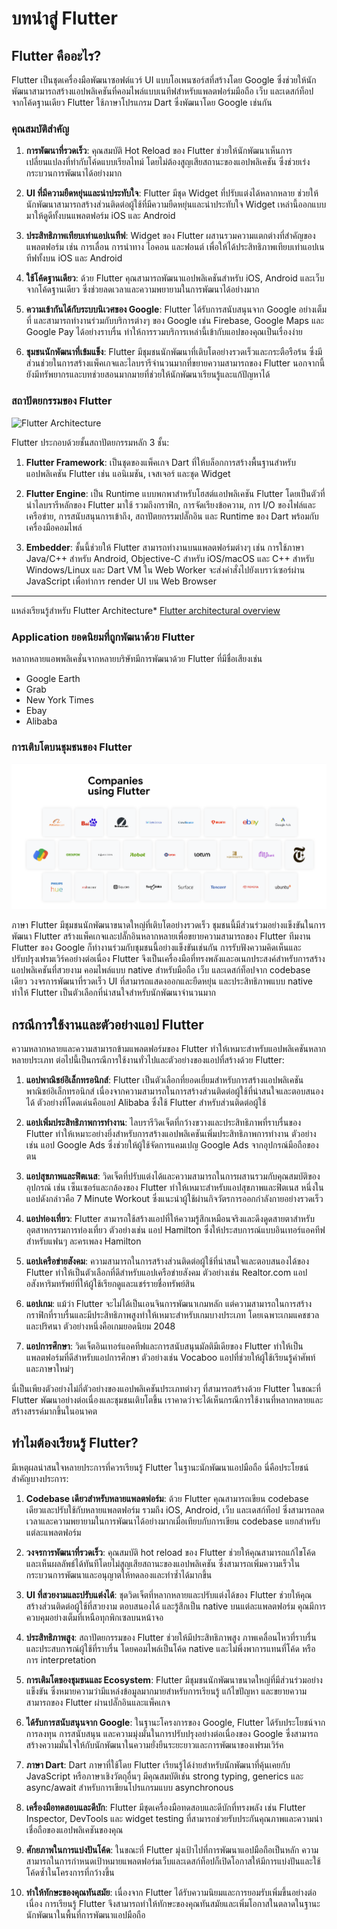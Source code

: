 # บทนำสู่ Flutter

## Flutter คืออะไร?

Flutter เป็นชุดเครื่องมือพัฒนาซอฟต์แวร์ UI แบบโอเพนซอร์สที่สร้างโดย Google ซึ่งช่วยให้นักพัฒนาสามารถสร้างแอปพลิเคชันที่คอมไพล์แบบเนทีฟสำหรับแพลตฟอร์มมือถือ เว็บ และเดสก์ท็อป จากโค้ดฐานเดียว Flutter ใช้ภาษาโปรแกรม Dart ซึ่งพัฒนาโดย Google เช่นกัน

### คุณสมบัติสำคัญ

1. **การพัฒนาที่รวดเร็ว**: คุณสมบัติ Hot Reload ของ Flutter ช่วยให้นักพัฒนาเห็นการเปลี่ยนแปลงที่ทำกับโค้ดแบบเรียลไทม์ โดยไม่ต้องสูญเสียสถานะของแอปพลิเคชัน ซึ่งช่วยเร่งกระบวนการพัฒนาได้อย่างมาก

2. **UI ที่มีความยืดหยุ่นและน่าประทับใจ**: Flutter มีชุด Widget ที่ปรับแต่งได้หลากหลาย ช่วยให้นักพัฒนาสามารถสร้างส่วนติดต่อผู้ใช้ที่มีความยืดหยุ่นและน่าประทับใจ Widget เหล่านี้ออกแบบมาให้ดูดีทั้งบนแพลตฟอร์ม iOS และ Android

3. **ประสิทธิภาพเทียบเท่าแอปเนทีฟ**: Widget ของ Flutter ผสานรวมความแตกต่างที่สำคัญของแพลตฟอร์ม เช่น การเลื่อน การนำทาง ไอคอน และฟอนต์ เพื่อให้ได้ประสิทธิภาพเทียบเท่าแอปเนทีฟทั้งบน iOS และ Android

4. **ใช้โค้ดฐานเดียว**: ด้วย Flutter คุณสามารถพัฒนาแอปพลิเคชันสำหรับ iOS, Android และเว็บจากโค้ดฐานเดียว ซึ่งช่วยลดเวลาและความพยายามในการพัฒนาได้อย่างมาก

5. **ความเข้ากันได้กับระบบนิเวศของ Google**: Flutter ได้รับการสนับสนุนจาก Google อย่างเต็มที่ และสามารถทำงานร่วมกับบริการต่างๆ ของ Google เช่น Firebase, Google Maps และ Google Pay ได้อย่างราบรื่น ทำให้การรวมบริการเหล่านี้เข้ากับแอปของคุณเป็นเรื่องง่าย

6. **ชุมชนนักพัฒนาที่เข้มแข็ง**: Flutter มีชุมชนนักพัฒนาที่เติบโตอย่างรวดเร็วและกระตือรือร้น ซึ่งมีส่วนช่วยในการสร้างแพ็คเกจและไลบรารีจำนวนมากที่ขยายความสามารถของ Flutter นอกจากนี้ยังมีทรัพยากรและบทช่วยสอนมากมายที่ช่วยให้นักพัฒนาเรียนรู้และแก้ปัญหาได้

### **สถาปัตยกรรมของ Flutter**

![Flutter Architecture](https://docs.flutter.dev/assets/images/docs/arch-overview/archdiagram.png)

Flutter ประกอบด้วยชั้นสถาปัตยกรรมหลัก 3 ชั้น:

1. **Flutter Framework**: เป็นชุดของแพ็คเกจ Dart ที่ให้บล็อกการสร้างพื้นฐานสำหรับแอปพลิเคชัน Flutter เช่น แอนิเมชัน, เจสเจอร์ และชุด Widget

2. **Flutter Engine**: เป็น Runtime แบบพกพาสำหรับโฮสต์แอปพลิเคชัน Flutter โดยเป็นตัวที่นำไลบรารีหลักของ Flutter มาใช้ รวมถึงกราฟิก, การจัดเรียงข้อความ, การ I/O ของไฟล์และเครือข่าย, การสนับสนุนการเข้าถึง, สถาปัตยกรรมปลั๊กอิน และ Runtime ของ Dart พร้อมกับเครื่องมือคอมไพล์

3. **Embedder**: ชั้นนี้ช่วยให้ Flutter สามารถทำงานบนแพลตฟอร์มต่างๆ เช่น การใช้ภาษา Java/C++ สำหรับ Android, Objective-C สำหรับ iOS/macOS และ C++ สำหรับ Windows/Linux และ Dart VM ใน Web Worker จะส่งคำสั่งไปยังเบราว์เซอร์ผ่าน JavaScript เพื่อทำการ render UI บน Web Browser

---

แหล่งเรียนรู้สำหรับ Flutter Architecture\* [Flutter architectural overview](https://docs.flutter.dev/resources/architectural-overview)

### Application ยอดนิยมที่ถูกพัฒนาด้วย Flutter

หลากหลายแอพพลิเคชั่นจากหลายบริษัทมีการพัฒนาด้วย Flutter ที่มีชื่อเสียงเช่น

- Google Earth
- Grab
- New York Times
- Ebay
- Alibaba

### การเติบโตบนชุมชนของ Flutter

![Company using Flutter](/assets/images/company.png)

ภาษา Flutter มีชุมชนนักพัฒนาขนาดใหญ่ที่เติบโตอย่างรวดเร็ว ชุมชนนี้มีส่วนร่วมอย่างแข็งขันในการพัฒนา Flutter สร้างแพ็คเกจและปลั๊กอินหลากหลายเพื่อขยายความสามารถของ Flutter ทีมงาน Flutter ของ Google ก็ทำงานร่วมกับชุมชนนี้อย่างแข็งขันเช่นกัน การรับฟังความคิดเห็นและปรับปรุงเฟรมเวิร์คอย่างต่อเนื่อง Flutter จึงเป็นเครื่องมือที่ทรงพลังและอเนกประสงค์สำหรับการสร้างแอปพลิเคชันที่สวยงาม คอมไพล์แบบ native สำหรับมือถือ เว็บ และเดสก์ท็อปจาก codebase เดียว วงจรการพัฒนาที่รวดเร็ว UI ที่สามารถแสดงออกและยืดหยุ่น และประสิทธิภาพแบบ native ทำให้ Flutter เป็นตัวเลือกที่น่าสนใจสำหรับนักพัฒนาจำนวนมาก

## กรณีการใช้งานและตัวอย่างแอป Flutter

ความหลากหลายและความสามารถข้ามแพลตฟอร์มของ Flutter ทำให้เหมาะสำหรับแอปพลิเคชันหลากหลายประเภท ต่อไปนี้เป็นกรณีการใช้งานทั่วไปและตัวอย่างของแอปที่สร้างด้วย Flutter:

1. **แอปพาณิชย์อิเล็กทรอนิกส์**: Flutter เป็นตัวเลือกที่ยอดเยี่ยมสำหรับการสร้างแอปพลิเคชันพาณิชย์อิเล็กทรอนิกส์ เนื่องจากความสามารถในการสร้างส่วนติดต่อผู้ใช้ที่น่าสนใจและตอบสนองได้ ตัวอย่างที่โดดเด่นคือแอป Alibaba ซึ่งใช้ Flutter สำหรับส่วนติดต่อผู้ใช้

2. **แอปเพิ่มประสิทธิภาพการทำงาน**: ไลบรารีวิดเจ็ตที่กว้างขวางและประสิทธิภาพที่ราบรื่นของ Flutter ทำให้เหมาะอย่างยิ่งสำหรับการสร้างแอปพลิเคชันเพิ่มประสิทธิภาพการทำงาน ตัวอย่างเช่น แอป Google Ads ซึ่งช่วยให้ผู้ใช้จัดการแคมเปญ Google Ads จากอุปกรณ์มือถือของตน

3. **แอปสุขภาพและฟิตเนส**: วิดเจ็ตที่ปรับแต่งได้และความสามารถในการผสานรวมกับคุณสมบัติของอุปกรณ์ เช่น เซ็นเซอร์และกล้องของ Flutter ทำให้เหมาะสำหรับแอปสุขภาพและฟิตเนส หนึ่งในแอปดังกล่าวคือ 7 Minute Workout ซึ่งแนะนำผู้ใช้ผ่านกิจวัตรการออกกำลังกายอย่างรวดเร็ว

4. **แอปท่องเที่ยว**: Flutter สามารถใช้สร้างแอปที่ให้ความรู้สึกเหมือนจริงและดึงดูดสายตาสำหรับอุตสาหกรรมการท่องเที่ยว ตัวอย่างเช่น แอป Hamilton ซึ่งให้ประสบการณ์แบบอินเทอร์แอคทีฟสำหรับแฟนๆ ละครเพลง Hamilton

5. **แอปเครือข่ายสังคม**: ความสามารถในการสร้างส่วนติดต่อผู้ใช้ที่น่าสนใจและตอบสนองได้ของ Flutter ทำให้เป็นตัวเลือกที่ดีสำหรับแอปเครือข่ายสังคม ตัวอย่างเช่น Realtor.com แอปอสังหาริมทรัพย์ที่ให้ผู้ใช้เรียกดูและแชร์รายชื่อทรัพย์สิน

6. **แอปเกม**: แม้ว่า Flutter จะไม่ได้เป็นเอนจินการพัฒนาเกมหลัก แต่ความสามารถในการสร้างกราฟิกที่ราบรื่นและมีประสิทธิภาพสูงทำให้เหมาะสำหรับเกมบางประเภท โดยเฉพาะเกมแคชชวลและปริศนา ตัวอย่างหนึ่งคือเกมยอดนิยม 2048

7. **แอปการศึกษา**: วิดเจ็ตอินเทอร์แอคทีฟและการสนับสนุนมัลติมีเดียของ Flutter ทำให้เป็นแพลตฟอร์มที่ดีสำหรับแอปการศึกษา ตัวอย่างเช่น Vocaboo แอปที่ช่วยให้ผู้ใช้เรียนรู้คำศัพท์และภาษาใหม่ๆ

นี่เป็นเพียงตัวอย่างไม่กี่ตัวอย่างของแอปพลิเคชันประเภทต่างๆ ที่สามารถสร้างด้วย Flutter ในขณะที่ Flutter พัฒนาอย่างต่อเนื่องและชุมชนเติบโตขึ้น เราคาดว่าจะได้เห็นกรณีการใช้งานที่หลากหลายและสร้างสรรค์มากขึ้นในอนาคต

## **ทำไมต้องเรียนรู้ Flutter?**

มีเหตุผลน่าสนใจหลายประการที่ควรเรียนรู้ Flutter ในฐานะนักพัฒนาแอปมือถือ นี่คือประโยชน์สำคัญบางประการ:

1.  **Codebase เดียวสำหรับหลายแพลตฟอร์ม**: ด้วย Flutter คุณสามารถเขียน codebase เดียวและปรับใช้กับหลายแพลตฟอร์ม รวมถึง iOS, Android, เว็บ และเดสก์ท็อป ซึ่งสามารถลดเวลาและความพยายามในการพัฒนาได้อย่างมากเมื่อเทียบกับการเขียน codebase แยกสำหรับแต่ละแพลตฟอร์ม

2.  **วงจรการพัฒนาที่รวดเร็ว**: คุณสมบัติ hot reload ของ Flutter ช่วยให้คุณสามารถแก้ไขโค้ดและเห็นผลลัพธ์ได้ทันทีโดยไม่สูญเสียสถานะของแอปพลิเคชัน ซึ่งสามารถเพิ่มความเร็วในกระบวนการพัฒนาและอนุญาตให้ทดลองและทำซ้ำได้มากขึ้น

3.  **UI ที่สวยงามและปรับแต่งได้**: ชุดวิดเจ็ตที่หลากหลายและปรับแต่งได้ของ Flutter ช่วยให้คุณสร้างส่วนติดต่อผู้ใช้ที่สวยงาม ตอบสนองได้ และรู้สึกเป็น native บนแต่ละแพลตฟอร์ม คุณมีการควบคุมอย่างเต็มที่เหนือทุกพิกเซลบนหน้าจอ

4.  **ประสิทธิภาพสูง**: สถาปัตยกรรมของ Flutter ช่วยให้มีประสิทธิภาพสูง ภาพเคลื่อนไหวที่ราบรื่น และประสบการณ์ผู้ใช้ที่ราบรื่น โดยคอมไพล์เป็นโค้ด native และไม่พึ่งพาการแทนที่โค้ด หรือ การ interpretation

5.  **การเติมโตของชุมชนและ Ecosystem**: Flutter มีชุมชนนักพัฒนาขนาดใหญ่ที่มีส่วนร่วมอย่างแข็งขัน ซึ่งหมายความว่ามีแหล่งข้อมูลมากมายสำหรับการเรียนรู้ แก้ไขปัญหา และขยายความสามารถของ Flutter ผ่านปลั๊กอินและแพ็คเกจ

6.  **ได้รับการสนับสนุนจาก Google**: ในฐานะโครงการของ Google, Flutter ได้รับประโยชน์จากการลงทุน การสนับสนุน และความมุ่งมั่นในการปรับปรุงอย่างต่อเนื่องของ Google ซึ่งสามารถสร้างความมั่นใจให้กับนักพัฒนาในความยั่งยืนระยะยาวและการพัฒนาของเฟรมเวิร์ค

7.  **ภาษา Dart**: Dart ภาษาที่ใช้โดย Flutter เรียนรู้ได้ง่ายสำหรับนักพัฒนาที่คุ้นเคยกับ JavaScript หรือภาษาเชิงวัตถุอื่นๆ มีคุณสมบัติเช่น strong typing, generics และ async/await สำหรับการเขียนโปรแกรมแบบ asynchronous

8.  **เครื่องมือทดสอบและดีบัก**: Flutter มีชุดเครื่องมือทดสอบและดีบักที่ทรงพลัง เช่น Flutter Inspector, DevTools และ widget testing ที่สามารถช่วยรับประกันคุณภาพและความน่าเชื่อถือของแอปพลิเคชันของคุณ

9.  **ศักยภาพในการแบ่งปันโค้ด**: ในขณะที่ Flutter มุ่งเป้าไปที่การพัฒนาแอปมือถือเป็นหลัก ความสามารถในการกำหนดเป้าหมายแพลตฟอร์มเว็บและเดสก์ท็อปก็เปิดโอกาสให้มีการแบ่งปันและใช้โค้ดซ้ำในโครงการที่กว้างขึ้น

10. **ทำให้ทักษะของคุณทันสมัย**: เนื่องจาก Flutter ได้รับความนิยมและการยอมรับเพิ่มขึ้นอย่างต่อเนื่อง การเรียนรู้ Flutter จึงสามารถทำให้ทักษะของคุณทันสมัยและเพิ่มโอกาสในตลาดในฐานะนักพัฒนาในพื้นที่การพัฒนาแอปมือถือ
